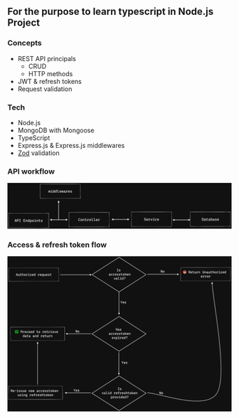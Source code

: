 ## For the purpose to learn typescript in Node.js Project

### Concepts
- REST API principals
  - CRUD
  - HTTP methods
- JWT & refresh tokens
- Request validation

### Tech
- Node.js
- MongoDB with Mongoose
- TypeScript
- Express.js & Express.js middlewares
- [Zod](https://www.npmjs.com/package/zod) validation

### API workflow
![](./workflow-diagrams/api-workflow.png)


### Access & refresh token flow
![](./workflow-diagrams/accesstoken-workflow.png)